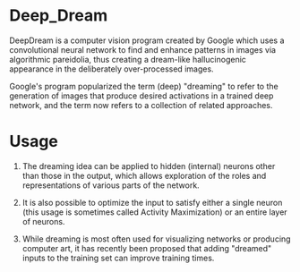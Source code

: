 # Deep_Dream

DeepDream is a computer vision program created by Google which uses a convolutional neural network to find and enhance patterns in images via algorithmic pareidolia, thus creating a dream-like hallucinogenic appearance in the deliberately over-processed images.

Google's program popularized the term (deep) "dreaming" to refer to the generation of images that produce desired activations in a trained deep network, and the term now refers to a collection of related approaches.



# Usage

1. The dreaming idea can be applied to hidden (internal) neurons other than those in the output, which allows exploration of the roles and representations of various parts of the network.

2. It is also possible to optimize the input to satisfy either a single neuron (this usage is sometimes called Activity Maximization) or an entire layer of neurons.

3. While dreaming is most often used for visualizing networks or producing computer art, it has recently been proposed that adding "dreamed" inputs to the training set can improve training times.
